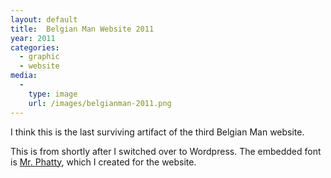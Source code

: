 ```yaml
---
layout: default
title:  Belgian Man Website 2011
year: 2011
categories:
  - graphic
  - website
media:
  -
    type: image
    url: /images/belgianman-2011.png
---
```

I think this is the last surviving artifact of the third Belgian Man website.

This is from shortly after I switched over to Wordpress. The embedded font is [Mr. Phatty](/mr-phatty), which I created for the website.
